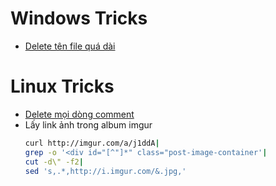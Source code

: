 ﻿# Windows Tricks
- [Delete tên file quá dài](./How%20to%20delete%20The%20file%20name%20is%20too%20long%20in%20windows.pdf)  


# Linux Tricks
- [Delete mọi dòng comment](./Vim,%20removing%20blank%20and%20commented%20lines%20in%20one%20regex.pdf)  
- Lấy link ảnh trong album imgur
	```sh
	curl http://imgur.com/a/j1ddA|
	grep -o '<div id="[^"]*" class="post-image-container'|
	cut -d\" -f2|
	sed 's,.*,http://i.imgur.com/&.jpg,'
	```  